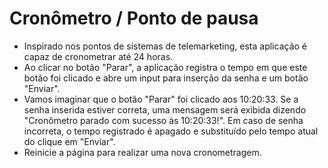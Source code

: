 # Cronômetro / Ponto de pausa

- Inspirado nos pontos de sistemas de telemarketing, esta aplicação é capaz de cronometrar até 24 horas.
- Ao clicar no botão "Parar", a aplicação registra o tempo em que este botão foi clicado e abre um input para inserção da senha e um botão "Enviar".
- Vamos imaginar que o botão "Parar" foi clicado aos 10:20:33. Se a senha inserida estiver correta, uma mensagem será exibida dizendo "Cronômetro parado com sucesso às 10:20:33!". Em caso de senha incorreta, o tempo registrado é apagado e substituído pelo tempo atual do clique em "Enviar".
- Reinicie a página para realizar uma nova cronometragem.